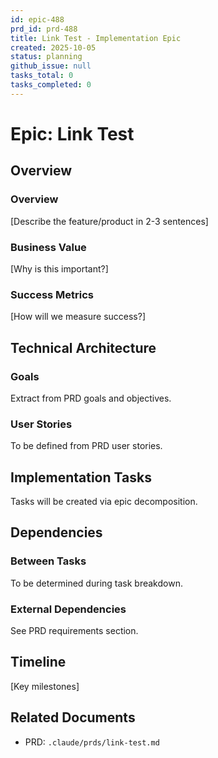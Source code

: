 ```yaml
---
id: epic-488
prd_id: prd-488
title: Link Test - Implementation Epic
created: 2025-10-05
status: planning
github_issue: null
tasks_total: 0
tasks_completed: 0
---
```

# Epic: Link Test

## Overview

### Overview

[Describe the feature/product in 2-3 sentences]

### Business Value

[Why is this important?]

### Success Metrics

[How will we measure success?]

## Technical Architecture

### Goals
Extract from PRD goals and objectives.

### User Stories
To be defined from PRD user stories.

## Implementation Tasks

Tasks will be created via epic decomposition.

## Dependencies

### Between Tasks
To be determined during task breakdown.

### External Dependencies
See PRD requirements section.

## Timeline

[Key milestones]

## Related Documents

- PRD: `.claude/prds/link-test.md`
